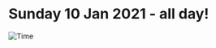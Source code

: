 # Sunday 10 Jan 2021 - all day!
![Time](https://github.com/rich-ctm/today/workflows/Time/badge.svg)
